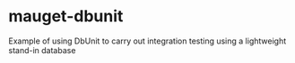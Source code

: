 mauget-dbunit
=============

Example of using DbUnit to carry out integration testing using a lightweight stand-in database